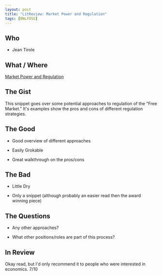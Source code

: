 ```yaml
---
layout: post
title: "LitReview: Market Power and Regulation"
tags: [BNLFOSS]
---
```


## Who
* Jean Tirole

## What / Where
[Market Power and Regulation](http://bizlegfoss-ritigm.rhcloud.com/static/books/nobel-popular-economicsciences2014.pdf)

## The Gist
This snippet goes over some potential approaches to regulation of
the "Free Market." It's examples show the pros and cons of different
regulation strategies.

## The Good
* Good overview of different approaches

* Easily Grokable

* Great walkthrough on the pros/cons

## The Bad
* Little Dry

* Only a snippet (although probably an easier read then the award winning piece)

## The Questions
* Any other approaches?

* What other positions/roles are part of this process?

## In Review
Okay read, but I'd only recommend it to people who were interested in
economics. 7/10

